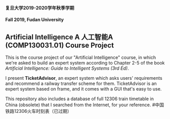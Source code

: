 #### 复旦大学2019-2020学年秋季学期

#### Fall 2019, Fudan University

## Artificial Intelligence A 人工智能A (COMP130031.01) Course Project

This is the course project of our "Artificial Intelligence" course, in which we're asked to build an expert system according to Chapter 2-5 of the book *Artificial Intelligence: Guide to Intelligent Systems (3rd Ed)*.

I present **TicketAdvisor**, an expert system which asks users' requirements and recommend a railway transfer scheme for them. TicketAdvisor is an expert system based on frame, and it comes with a GUI that's easy to use.

This repository also includes a database of full 12306 train timetable in China (obsolete) that I searched from the Internet, for your reference. #中国铁路12306火车时刻表（已过期）
